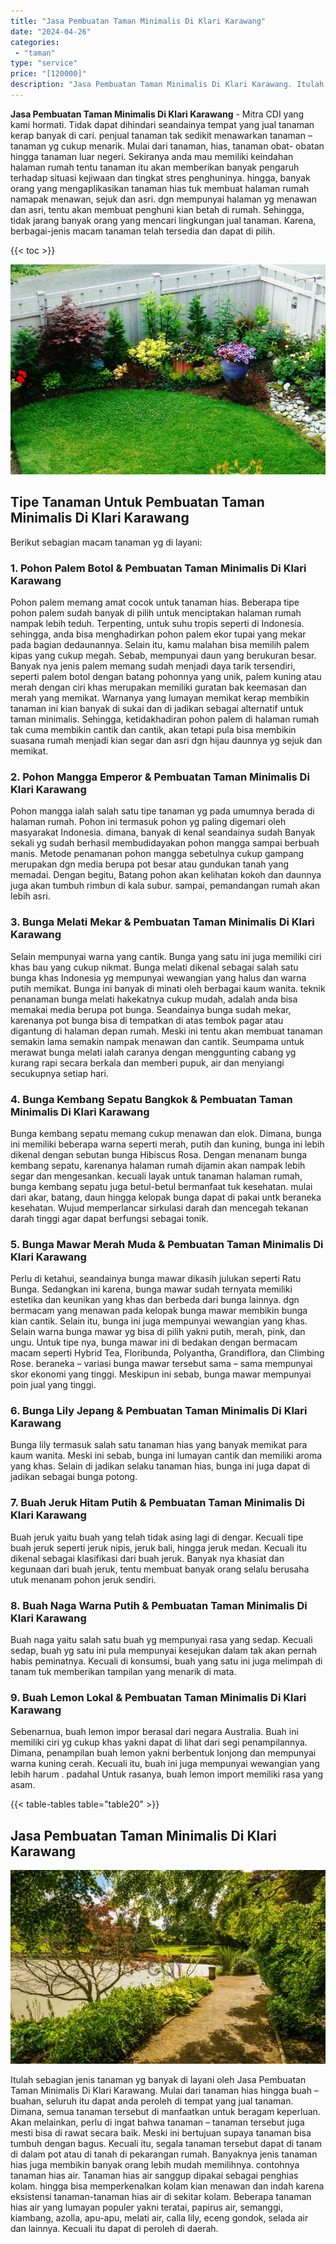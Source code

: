 ```yaml
---
title: "Jasa Pembuatan Taman Minimalis Di Klari Karawang"
date: "2024-04-26"
categories:
 - "taman"
type: "service"
price: "[120000]"
description: "Jasa Pembuatan Taman Minimalis Di Klari Karawang. Itulah sebagian jenis tanaman yg banyak di layani oleh Jasa Pembuatan Taman Minimalis Di Klari Karawang. Mula..."
---
```


**Jasa Pembuatan Taman Minimalis Di Klari Karawang** - Mitra CDI yang kami hormati. Tidak dapat dihindari seandainya tempat yang jual tanaman kerap banyak di cari. penjual tanaman tak sedikit menawarkan tanaman – tanaman yg cukup menarik. Mulai dari tanaman, hias, tanaman obat- obatan hingga tanaman luar negeri. Sekiranya anda mau memiliki keindahan halaman rumah tentu tanaman itu akan memberikan banyak pengaruh terhadap situasi kejiwaan dan tingkat stres penghuninya. hingga, banyak orang yang mengaplikasikan tanaman hias tuk membuat halaman rumah namapak menawan, sejuk dan asri. dgn mempunyai halaman yg menawan dan asri, tentu akan membuat penghuni kian betah di rumah. Sehingga, tidak jarang banyak orang yang mencari lingkungan jual tanaman. Karena, berbagai-jenis macam tanaman telah tersedia dan dapat di pilih.

{{< toc >}}

![Jasa Pembuatan Taman Minimalis Di Klari Karawang](/images/taman/taman-mini-rumah.jpg)

## Tipe Tanaman Untuk Pembuatan Taman Minimalis Di Klari Karawang

Berikut sebagian macam tanaman yg di layani:

### 1\. Pohon Palem Botol & Pembuatan Taman Minimalis Di Klari Karawang

Pohon palem memang amat cocok untuk tanaman hias. Beberapa tipe pohon palem sudah banyak di pilih untuk menciptakan halaman rumah nampak lebih teduh. Terpenting, untuk suhu tropis seperti di Indonesia. sehingga, anda bisa menghadirkan pohon palem ekor tupai yang mekar pada bagian dedaunannya. Selain itu, kamu malahan bisa memilih palem kipas yang cukup megah. Sebab, mempunyai daun yang berukuran besar. Banyak nya jenis palem memang sudah menjadi daya tarik tersendiri, seperti palem botol dengan batang pohonnya yang unik, palem kuning atau merah dengan ciri khas merupakan memiliki guratan bak keemasan dan merah yang memikat. Warnanya yang lumayan memikat kerap membikin tanaman ini kian banyak di sukai dan di jadikan sebagai alternatif untuk taman minimalis. Sehingga, ketidakhadiran pohon palem di halaman rumah tak cuma membikin cantik dan cantik, akan tetapi pula bisa membikin suasana rumah menjadi kian segar dan asri dgn hijau daunnya yg sejuk dan memikat.

### 2\. Pohon Mangga Emperor & Pembuatan Taman Minimalis Di Klari Karawang

Pohon mangga ialah salah satu tipe tanaman yg pada umumnya berada di halaman rumah. Pohon ini termasuk pohon yg paling digemari oleh masyarakat Indonesia. dimana, banyak di kenal seandainya sudah Banyak sekali yg sudah berhasil membudidayakan pohon mangga sampai berbuah manis. Metode penamanan pohon mangga sebetulnya cukup gampang merupakan dgn media berupa pot besar atau gundukan tanah yang memadai. Dengan begitu, Batang pohon akan kelihatan kokoh dan daunnya juga akan tumbuh rimbun di kala subur. sampai, pemandangan rumah akan lebih asri.

### 3\. Bunga Melati Mekar & Pembuatan Taman Minimalis Di Klari Karawang

Selain mempunyai warna yang cantik. Bunga yang satu ini juga memiliki ciri khas bau yang cukup nikmat. Bunga melati dikenal sebagai salah satu bunga khas Indonesia yg mempunyai wewangian yang halus dan warna putih memikat. Bunga ini banyak di minati oleh berbagai kaum wanita. teknik penanaman bunga melati hakekatnya cukup mudah, adalah anda bisa memakai media berupa pot bunga. Seandainya bunga sudah mekar, karenanya pot bunga bisa di tempatkan di atas tembok pagar atau digantung di halaman depan rumah. Meski ini tentu akan membuat tanaman semakin lama semakin nampak menawan dan cantik. Seumpama untuk merawat bunga melati ialah caranya dengan menggunting cabang yg kurang rapi secara berkala dan memberi pupuk, air dan menyiangi secukupnya setiap hari.

### 4\. Bunga Kembang Sepatu Bangkok & Pembuatan Taman Minimalis Di Klari Karawang

Bunga kembang sepatu memang cukup menawan dan elok. Dimana, bunga ini memiliki beberapa warna seperti merah, putih dan kuning, bunga ini lebih dikenal dengan sebutan bunga Hibiscus Rosa. Dengan menanam bunga kembang sepatu, karenanya halaman rumah dijamin akan nampak lebih segar dan mengesankan. kecuali layak untuk tanaman halaman rumah, bunga kembang sepatu juga betul-betul bermanfaat tuk kesehatan. mulai dari akar, batang, daun hingga kelopak bunga dapat di pakai untk beraneka kesehatan. Wujud memperlancar sirkulasi darah dan mencegah tekanan darah tinggi agar dapat berfungsi sebagai tonik.

### 5\. Bunga Mawar Merah Muda & Pembuatan Taman Minimalis Di Klari Karawang

Perlu di ketahui, seandainya bunga mawar dikasih julukan seperti Ratu Bunga. Sedangkan ini karena, bunga mawar sudah ternyata memiliki estetika dan keunikan yang khas dan berbeda dari bunga lainnya. dgn bermacam yang menawan pada kelopak bunga mawar membikin bunga kian cantik. Selain itu, bunga ini juga mempunyai wewangian yang khas. Selain warna bunga mawar yg bisa di pilih yakni putih, merah, pink, dan ungu. Untuk tipe nya, bunga mawar ini di bedakan dengan bermacam macam seperti Hybrid Tea, Floribunda, Polyantha, Grandiflora, dan Climbing Rose. beraneka – variasi bunga mawar tersebut sama – sama mempunyai skor ekonomi yang tinggi. Meskipun ini sebab, bunga mawar mempunyai poin jual yang tinggi.

### 6\. Bunga Lily Jepang & Pembuatan Taman Minimalis Di Klari Karawang

Bunga lily termasuk salah satu tanaman hias yang banyak memikat para kaum wanita. Meski ini sebab, bunga ini lumayan cantik dan memiliki aroma yang khas. Selain di jadikan selaku tanaman hias, bunga ini juga dapat di jadikan sebagai bunga potong.

### 7\. Buah Jeruk Hitam Putih & Pembuatan Taman Minimalis Di Klari Karawang

Buah jeruk yaitu buah yang telah tidak asing lagi di dengar. Kecuali tipe buah jeruk seperti jeruk nipis, jeruk bali, hingga jeruk medan. Kecuali itu dikenal sebagai klasifikasi dari buah jeruk. Banyak nya khasiat dan kegunaan dari buah jeruk, tentu membuat banyak orang selalu berusaha utuk menanam pohon jeruk sendiri.

### 8\. Buah Naga Warna Putih & Pembuatan Taman Minimalis Di Klari Karawang

Buah naga yaitu salah satu buah yg mempunyai rasa yang sedap. Kecuali sedap, buah yg satu ini pula mempunyai kesejukan dalam tak akan pernah habis peminatnya. Kecuali di konsumsi, buah yang satu ini juga melimpah di tanam tuk memberikan tampilan yang menarik di mata.

### 9\. Buah Lemon Lokal & Pembuatan Taman Minimalis Di Klari Karawang

Sebenarnua, buah lemon impor berasal dari negara Australia. Buah ini memiliki ciri yg cukup khas yakni dapat di lihat dari segi penampilannya. Dimana, penampilan buah lemon yakni berbentuk lonjong dan mempunyai warna kuning cerah. Kecuali itu, buah ini juga mempunyai wewangian yang lebih harum . padahal Untuk rasanya, buah lemon import memiliki rasa yang asam.

{{< table-tables table="table20" >}}

## Jasa Pembuatan Taman Minimalis Di Klari Karawang

![Jasa Pembuatan Taman Minimalis Di Klari Karawang](/images/taman/taman650x400-28.jpg)

Itulah sebagian jenis tanaman yg banyak di layani oleh Jasa Pembuatan Taman Minimalis Di Klari Karawang. Mulai dari tanaman hias hingga buah – buahan, seluruh itu dapat anda peroleh di tempat yang jual tanaman. Dimana, semua tanaman tersebut di manfaatkan untuk beragam keperluan. Akan melainkan, perlu di ingat bahwa tanaman – tanaman tersebut juga mesti bisa di rawat secara baik. Meski ini bertujuan supaya tanaman bisa tumbuh dengan bagus. Kecuali itu, segala tanaman tersebut dapat di tanam di dalam pot atau di tanah di pekarangan rumah. Banyaknya jenis tanaman hias juga membikin banyak orang lebih mudah memilihnya. contohnya tanaman hias air. Tanaman hias air sanggup dipakai sebagai penghias kolam. hingga bisa memperkenalkan kolam kian menawan dan indah karena eksistensi tanaman-tanaman hias air di sekitar kolam. Beberapa tanaman hias air yang lumayan populer yakni teratai, papirus air, semanggi, kiambang, azolla, apu-apu, melati air, calla lily, eceng gondok, selada air dan lainnya. Kecuali itu dapat di peroleh di daerah.
